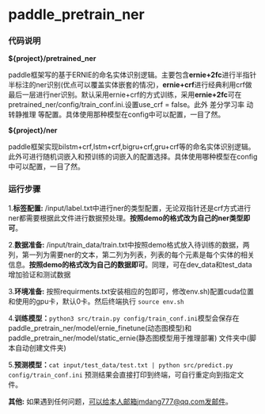# paddle_pretrain_ner

### 代码说明

**${project}/pretrained_ner**

paddle框架写的基于ERNIE的命名实体识别逻辑。主要包含**ernie+2fc**进行半指针半标注的ner识别(优点可以覆盖实体嵌套的情况)，**ernie+crf**进行经典利用crf做最后一层进行ner识别。默认采用ernie+crf的方式训练，采用**ernie+2fc**可在pretrained_ner/config/train_conf.ini.设置use_crf = false。此外 差分学习率  动转静推理  等配置。具体使用那种模型在config中可以配置，一目了然。

**${project}/ner**

paddle框架实现bilstm+crf,lstm+crf,bigru+crf,gru+crf等的命名实体识别逻辑。此外可进行随机词嵌入和预训练的词嵌入的配置选择。具体使用哪种模型在config中可以配置，一目了然。




### 运行步骤

1.**标签配置:** /input/label.txt中进行ner的类型配置，无论双指针还是crf方式进行ner都需要根据此文件进行数据预处理。**按照demo的格式改为自己的ner类型即可**。

2.**数据准备:** /input/train_data/train.txt中按照demo格式放入待训练的数据，两列，第一列为需要ner的文本，第二列为列表，列表的每个元素是每个实体的相关信息。**按照demo的格式改为自己的数据即可**。同理，可在dev_data和test_data增加验证和测试数据

3.**环境准备:** 按照requirments.txt安装相应的包即可，修改env.sh)配置cuda位置和使用的gpu卡，默认0卡。然后终端执行 `source env.sh `

4.**训练模型：**`python3 src/train.py config/train_conf.ini`模型会保存在paddle_pretrain_ner/model/ernie_finetune(动态图模型)和paddle_pretrain_ner/model/static_ernie(静态图模型用于推理部署) 文件夹中(脚本自动创建文件夹)

5.**预测模型：**`cat input/test_data/test.txt | python src/predict.py config/train_conf.ini` 预测结果会直接打印到终端，可自行重定向到指定文件。

**其他:** 如果遇到任何问题，可以给本人邮箱jmdang777@qq.com发邮件。







